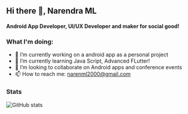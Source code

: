 ## Hi there 👋, Narendra ML
#### Android App Developer, UI/UX Developer and maker for social good!


 ### What I'm doing: 
 
- 🔭 I’m currently working on a android app as a personal project 
- 🌱 I’m currently learning Java Script, Advanced FLutter! 
- 👯 I’m looking to collaborate on Android apps and conference events 
- 📫 How to reach me: narenml2000@gmail.com
 


 


### Stats

![GitHub stats](https://github-readme-stats.vercel.app/api?username=naren1726&count_private=true)  
 
 
